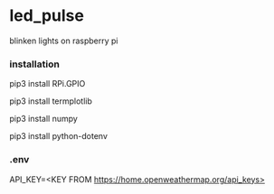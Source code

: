 # led_pulse
blinken lights on raspberry pi

### installation

pip3 install RPi.GPIO

pip3 install termplotlib

pip3 install numpy

pip3 install python-dotenv

### .env
API_KEY=<KEY FROM https://home.openweathermap.org/api_keys>

